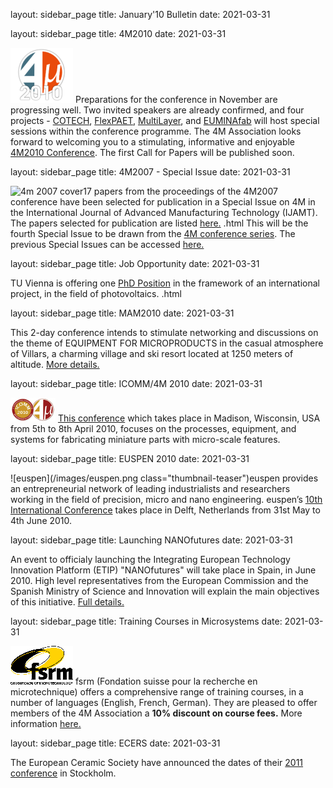 layout: sidebar_page
title: January'10 Bulletin
date: 2021-03-31

<!--break-->
layout: sidebar_page
title: 4M2010
date: 2021-03-31

![4M2010](/images/4m-logotight_web.png)
 Preparations for the conference in November are progressing well. Two invited speakers are already confirmed, and four projects -  [COTECH](http://www.fp7-cotech.eu/), [FlexPAET](http://www.e-squizoide.com/flexpaet/), [MultiLayer](http://multilayer.4m-association.org/), and [EUMINAfab](http://www.euminafab.eu/) will host special sessions within the conference programme. The 4M Association looks forward to welcoming you to a stimulating, informative and enjoyable [4M2010 Conference](/conference/201.html). The first Call for Papers will be published soon.

layout: sidebar_page
title: 4M2007 - Special Issue
date: 2021-03-31

![4m 2007 cover]("/assets/images/Front_Cover_4M2007web4.jpg)17 papers from the proceedings of the 4M2007 conference have been selected for publication in a Special Issue on 4M in the International Journal of Advanced Manufacturing Technology (IJAMT).  
The papers selected for publication are listed [here.](/contents/Special-Issue-4M-IJAM.html)  .html
This will be the fourth Special Issue to be drawn from the [4M conference series](/conference). The previous Special Issues can be accessed [here.](http://www.4m-net.org/Publications) 
  
layout: sidebar_page
title: Job Opportunity
date: 2021-03-31

TU Vienna is offering one [PhD Position](/contents/PhD-position-ISAS-TU-Vienna-.html) in the framework of an international project, in the field of photovoltaics.  .html

  
layout: sidebar_page
title: MAM2010
date: 2021-03-31

This 2-day conference intends to stimulate networking and discussions on the theme of EQUIPMENT FOR MICROPRODUCTS in the casual atmosphere of Villars, a charming village and ski resort located at 1250 meters of altitude. [More details.](/event/MAM201.html)

layout: sidebar_page
title: ICOMM/4M 2010
date: 2021-03-31

![ICOMM/4M 2010](/images/icomm_thumb_0.jpg) [This conference](http://www.conferencing.uwex.edu/conferences/ICOMM10/) which takes place in Madison, Wisconsin, USA from 5th to 8th April 2010, focuses on the processes, equipment, and systems for fabricating miniature parts with micro-scale features.  

layout: sidebar_page
title: EUSPEN 2010
date: 2021-03-31

![euspen](/images/euspen.png class="thumbnail-teaser")euspen provides an entrepreneurial network of leading industrialists and researchers working in the field of precision, micro and nano engineering. euspen’s [10th International Conference](/event/EUSPEN-201.html) takes place in Delft, Netherlands from 31st May to 4th June 2010.    
  
layout: sidebar_page
title: Launching NANOfutures
date: 2021-03-31

An event to officialy launching the Integrating European Technology Innovation Platform (ETIP) "NANOfutures" will take place in Spain, in June 2010. High level representatives from the European Commission and the Spanish Ministry of Science and Innovation will explain the main objectives of this initiative. [Full details.](/event/Launching-Nanofutures.html)

layout: sidebar_page
title: Training Courses in Microsystems
date: 2021-03-31

![FSRM](/images/FSRM_LOGO_web.gif)
fsrm (Fondation suisse pour la recherche en microtechnique) offers a comprehensive range of training courses, in a number of languages (English, French, German). They are pleased to offer members of the 4M Association a <b>10% discount on course fees.</b> More information [here.](/contents/fsrm-training-course.html)

layout: sidebar_page
title: ECERS
date: 2021-03-31

The European Ceramic Society have announced the dates of their [2011 conference](/event/ECERS-2011.html) in Stockholm.